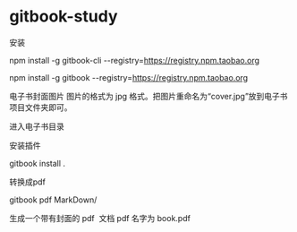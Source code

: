 # gitbook-study

安装 

npm install -g gitbook-cli --registry=https://registry.npm.taobao.org

npm install -g gitbook --registry=https://registry.npm.taobao.org

电子书封面图片
图片的格式为 jpg 格式。把图片重命名为“cover.jpg”放到电子书项目文件夹即可。

进入电子书目录 

安装插件

gitbook  install .

转换成pdf

gitbook  pdf MarkDown/

生成一个带有封面的 pdf  文档 pdf 名字为 book.pdf





